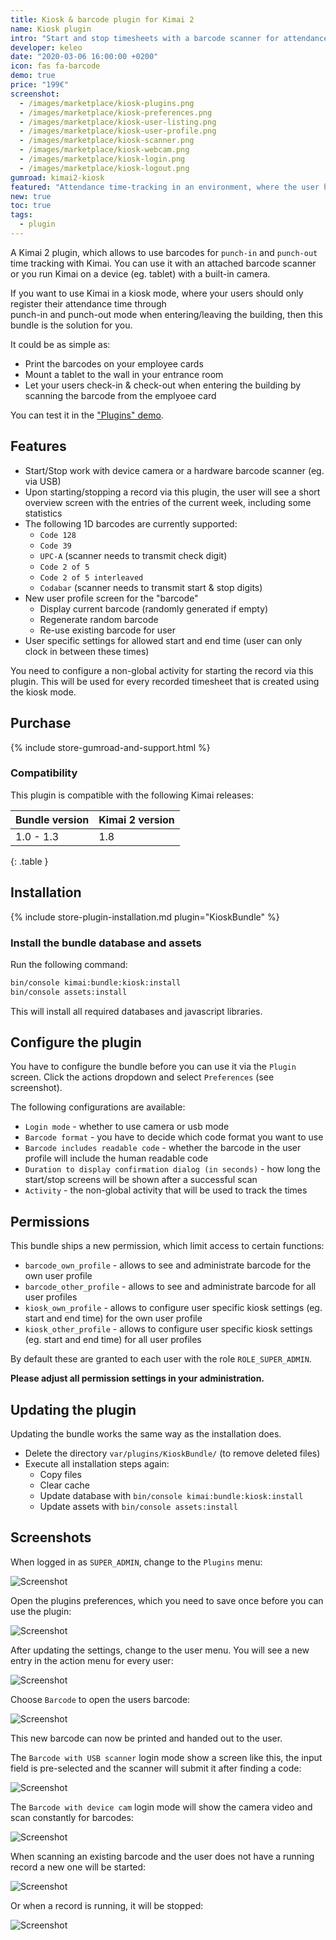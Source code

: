 ```yaml
---
title: Kiosk & barcode plugin for Kimai 2
name: Kiosk plugin
intro: "Start and stop timesheets with a barcode scanner for attendance time-tracking"
developer: keleo
date: "2020-03-06 16:00:00 +0200"
icon: fas fa-barcode
demo: true 
price: "199€"
screenshot: 
  - /images/marketplace/kiosk-plugins.png
  - /images/marketplace/kiosk-preferences.png
  - /images/marketplace/kiosk-user-listing.png
  - /images/marketplace/kiosk-user-profile.png
  - /images/marketplace/kiosk-scanner.png
  - /images/marketplace/kiosk-webcam.png
  - /images/marketplace/kiosk-login.png
  - /images/marketplace/kiosk-logout.png
gumroad: kimai2-kiosk
featured: "Attendance time-tracking in an environment, where the user has no access to Kimai (eg. in a warehouse) by using a barcode scanner to start and stop timesheets." 
new: true
toc: true
tags:
  - plugin
---
```


A Kimai 2 plugin, which allows to use barcodes for `punch-in` and `punch-out` time tracking with Kimai.
You can use it with an attached barcode scanner or you run Kimai on a device (eg. tablet) with a built-in camera.   

If you want to use Kimai in a kiosk mode, where your users should only register their attendance time through  
punch-in and punch-out mode when entering/leaving the building, then this bundle is the solution for you.

It could be as simple as:
- Print the barcodes on your employee cards 
- Mount a tablet to the wall in your entrance room
- Let your users check-in & check-out when entering the building by scanning the barcode from the emplyoee card

You can test it in the ["Plugins" demo](https://www.kimai.org/demo/).

## Features

- Start/Stop work with device camera or a hardware barcode scanner (eg. via USB)
- Upon starting/stopping a record via this plugin, the user will see a short overview screen with the entries of the current week, including some statistics
- The following 1D barcodes are currently supported:
  - `Code 128`
  - `Code 39`
  - `UPC-A` (scanner needs to transmit check digit)
  - `Code 2 of 5`
  - `Code 2 of 5 interleaved`
  - `Codabar` (scanner needs to transmit start & stop digits)
- New user profile screen for the "barcode"
  - Display current barcode (randomly generated if empty)
  - Regenerate random barcode
  - Re-use existing barcode for user
- User specific settings for allowed start and end time (user can only clock in between these times)

You need to configure a non-global activity for starting the record via this plugin. 
This will be used for every recorded timesheet that is created using the kiosk mode.

## Purchase

{% include store-gumroad-and-support.html %}

### Compatibility

This plugin is compatible with the following Kimai releases:

| Bundle version    | Kimai 2 version           |
| ---               |---                        |
| 1.0 - 1.3         | 1.8                       |
{: .table }

## Installation

{% include store-plugin-installation.md plugin="KioskBundle" %}

### Install the bundle database and assets

Run the following command:

```bash
bin/console kimai:bundle:kiosk:install
bin/console assets:install
```

This will install all required databases and javascript libraries.

## Configure the plugin

You have to configure the bundle before you can use it via the `Plugin` screen. 
Click the actions dropdown and select `Preferences` (see screenshot).

The following configurations are available:

- `Login mode` - whether to use camera or usb mode
- `Barcode format` - you have to decide which code format you want to use
- `Barcode includes readable code` - whether the barcode in the user profile will include the human readable code
- `Duration to display confirmation dialog (in seconds)` - how long the start/stop screens will be shown after a successful scan
- `Activity` - the non-global activity that will be used to track the times 

## Permissions

This bundle ships a new permission, which limit access to certain functions:

- `barcode_own_profile` - allows to see and administrate barcode for the own user profile
- `barcode_other_profile` - allows to see and administrate barcode for all user profiles
- `kiosk_own_profile` - allows to configure user specific kiosk settings (eg. start and end time) for the own user profile 
- `kiosk_other_profile` - allows to configure user specific kiosk settings (eg. start and end time) for all user profiles 

By default these are granted to each user with the role `ROLE_SUPER_ADMIN`.

**Please adjust all permission settings in your administration.** 

## Updating the plugin

Updating the bundle works the same way as the installation does. 

- Delete the directory `var/plugins/KioskBundle/` (to remove deleted files)
- Execute all installation steps again:
  - Copy files
  - Clear cache
  - Update database with `bin/console kimai:bundle:kiosk:install` 
  - Update assets with `bin/console assets:install` 

## Screenshots

When logged in as `SUPER_ADMIN`, change to the `Plugins` menu: 

![Screenshot](https://www.kimai.org/images/marketplace/kiosk-plugins.png)

Open the plugins preferences, which you need to save once before you can use the plugin:

![Screenshot](https://www.kimai.org/images/marketplace/kiosk-preferences.png)

After updating the settings, change to the user menu. You will see a new entry in the action menu for every user:

![Screenshot](https://www.kimai.org/images/marketplace/kiosk-user-listing.png)

Choose `Barcode` to open the users barcode:  

![Screenshot](https://www.kimai.org/images/marketplace/kiosk-user-profile.png)

This new barcode can now be printed and handed out to the user.

The `Barcode with USB scanner` login mode show a screen like this, the input field is pre-selected and the scanner will submit it after finding a code:

![Screenshot](https://www.kimai.org/images/marketplace/kiosk-scanner.png)

The `Barcode with device cam` login mode will show the camera video and scan constantly for barcodes:

![Screenshot](https://www.kimai.org/images/marketplace/kiosk-webcam.png)

When scanning an existing barcode and the user does not have a running record a new one will be started:

![Screenshot](https://www.kimai.org/images/marketplace/kiosk-login.png)

Or when a record is running, it will be stopped:

![Screenshot](https://www.kimai.org/images/marketplace/kiosk-logout.png)
